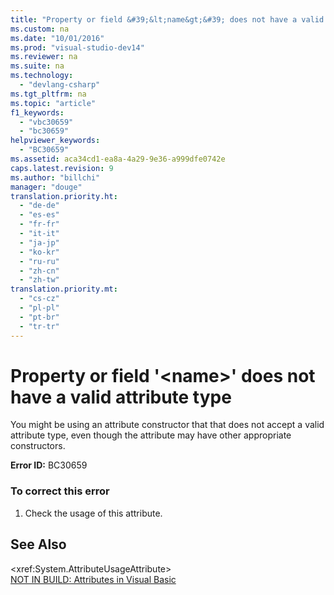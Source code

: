 ```yaml
---
title: "Property or field &#39;&lt;name&gt;&#39; does not have a valid attribute type"
ms.custom: na
ms.date: "10/01/2016"
ms.prod: "visual-studio-dev14"
ms.reviewer: na
ms.suite: na
ms.technology: 
  - "devlang-csharp"
ms.tgt_pltfrm: na
ms.topic: "article"
f1_keywords: 
  - "vbc30659"
  - "bc30659"
helpviewer_keywords: 
  - "BC30659"
ms.assetid: aca34cd1-ea8a-4a29-9e36-a999dfe0742e
caps.latest.revision: 9
ms.author: "billchi"
manager: "douge"
translation.priority.ht: 
  - "de-de"
  - "es-es"
  - "fr-fr"
  - "it-it"
  - "ja-jp"
  - "ko-kr"
  - "ru-ru"
  - "zh-cn"
  - "zh-tw"
translation.priority.mt: 
  - "cs-cz"
  - "pl-pl"
  - "pt-br"
  - "tr-tr"
---
```

# Property or field &#39;&lt;name&gt;&#39; does not have a valid attribute type
You might be using an attribute constructor that that does not accept a valid attribute type, even though the attribute may have other appropriate constructors.  
  
 **Error ID:** BC30659  
  
### To correct this error  
  
1.  Check the usage of this attribute.  
  
## See Also  
 \<xref:System.AttributeUsageAttribute>   
 [NOT IN BUILD: Attributes in Visual Basic](assetId:///620bfc0e-4582-4c8b-8432-ebc5c3dccc22)